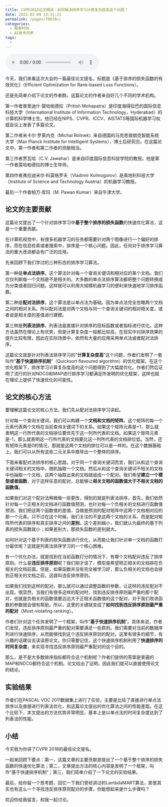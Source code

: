 ```yaml
---
title: CVPR2018论文精读：如何解决排序学习计算复杂度高这个问题？
date: 2022-03-09 13:31:21
permalink: /pages/f0638c/
categories:
  - 极客时间
  - AI技术内参
tags:
  - 
---
```

<audio title="024.CVPR2018论文精读：如何解决排序学习计算复杂度高这个问题？" src="https://static001.geekbang.org/resource/audio/85/c7/85e857ebc2f6aa722cd5ff53fe7637c7.mp3" controls="controls"></audio> 
<p>今天，我们来看这次大会的一篇最佳论文提名，标题是《基于排序的损失函数的有效优化》（Efficient Optimization for Rank-based Loss Functions）。</p><p>还是先简单介绍下论文的作者群。这篇论文的作者来自好几个不同的学术机构。</p><p>第一作者普里迪什·莫哈帕德拉（Pritish Mohapatra）是印度海得拉巴的国际信息科技大学（International Institute of Information Technology，Hyderabad）的计算机科学博士生。他已经在NIPS、CVPR、ICCV、AISTATS等国际机器学习权威会议上发表了多篇论文。</p><p>第二作者米卡尔·罗莱内克（Michal Rolinek）来自德国的马克思普朗克智能系统大学（Max Planck Institute for Intelligent Systems），博士后研究员。在这篇论文中，第一作者和第二作者的贡献相当。</p><p>第三作者贾瓦哈（C.V. Jawahar）是来自印度国际信息科技学院的教授。他是第一作者莫哈帕德拉的博士生导师。</p><p>第四作者弗拉迪米尔·科莫格罗夫（Vladimir Kolmogorov）是奥地利科技大学（Institute of Science and Technology Austria）的机器学习教授。</p><!-- [[[read_end]]] --><p>最后一个作者帕万·库玛（M. Pawan Kumar）来自牛津大学。</p><h2>论文的主要贡献</h2><p>这篇论文提出了一个针对排序学习中<strong>基于整个排序的损失函数</strong>的快速优化算法，这是一个重要贡献。</p><p>在计算机视觉中，有很多机器学习的任务都需要针对两个图像进行一个偏好的排序。而在信息检索或者搜索中，排序是一个核心问题。因此，任何对于排序学习算法的重大改进都会有广泛的应用。</p><p>先来回顾下我们学过的三种形态的排序学习算法。</p><p>第一种是<strong>单点法排序</strong>。这个算法针对每一个查询关键词和相对应的某个文档，我们仅仅判断每一个文档是不是相关的。大多数的单点法排序算法都把整个问题转换成为分类或者回归问题。这样就可以利用大规模机器学习的便利来快速地学习排序函数。</p><p>第二种是<strong>配对法排序</strong>。这个算法是以单点法为基础。因为单点法完全忽略两个文档之间的相对关系。所以配对法是对两个文档与同一个查询关键词的相对相关度，或者说是相关度的差值进行建模。</p><p>第三种是<strong>列表法排序</strong>。列表法是直接针对排序的目标函数或者指标进行优化。这种方法虽然在理论上有优势，但是计算复杂度一般都比较高，在现实中对排序效果的提升比较有限，因此在实际场景中，依然有大量的应用采用单点法或者配对法排序。</p><p>这篇论文就是针对列表法排序学习的“<strong>计算复杂度高</strong>”这个问题，作者们发明了一套叫作“<strong>基于快速排序机制</strong>”（Quicksort flavoured algorithm）的优化框架。在这个优化框架下，排序学习计算复杂度高的这个问题得到了大幅度优化。作者们然后证明了流行的针对NDCG和MAP进行排序学习都满足所发明的优化框架，这样也就在理论上提供了快速优化的可能性。</p><h2>论文的核心方法</h2><p>要理解这篇论文的核心方法，我们先从配对法排序学习讲起。</p><p>针对每一个查询关键词，我们可以构建一个<strong>文档和文档的矩阵</strong>。这个矩阵的每一个元素代表两个文档在当前查询关键词下的关系。如果这个矩阵元素是+1，那么就表明这一行所代表的文档排位要优先于这一列所代表的文档。如果这个矩阵元素是-1，那么就表明这一行所代表的文档要比这一列所代表的文档排位低。当然，还有矩阵元素是0的情况，那就是这两个文档的排位可以是一样的。在这个数据基础上，我们可以从所有这些二元关系中推导出一个整体的排序。</p><p>下面来看配对法排序的核心思路。对于同一个查询关键词而言，我们从和这个查询关键词相关的文档中，随机抽取一个文档，然后从和这个查询关键词不相关的文档中也抽取一个文档，这两个抽取出来的文档就组成一个配对。我们希望<strong>建立一个模型或者函数</strong>，对于这样任意的配对，总能够让<strong>相关文档的函数值大于不相关文档的函数值</strong>。</p><p>如果我们对这个配对法稍微做一些更改，得到的就是列表法排序。首先，我们依然针对每一个正相关的文档进行函数值预测，也针对每一个负相关的文档进行函数值预测。我们把这两个函数值的差值，当做是预测的配对矩阵中这两个文档相对应的那一个元素。只不过在这个时候，我们关注的不是这两个文档的关系，而是配对矩阵所代表的排序和真实排序之间的<strong>差别</strong>。这个差别越小，我们就认为最终的基于列表的损失函数就小；如果差别大，那损失函数的差别就大。</p><p>如何针对这个基于列表的损失函数进行优化，从而能让我们针对单一文档的函数打分最优呢？这就是列表法排序学习的一个核心困难。</p><p>有一个优化办法，就是找到在当前函数打分的情况下，有哪个文档配对违反了排序原则。什么是<strong>违反排序原则</strong>呢？我们刚才说了，模型是希望把正相关的文档排在负相关的文档前面。但是，如果函数并没有完全被学习好，那么负相关的文档也会排到正相关的文档之前，这就叫违反排序原则。</p><p>如果我们找到这样的配对，那么就可以通过调整函数的参数，让这样的违反配对不出现。很显然，当我们有很多这样的配对时，找到违反排序原则最严重的那个配对，也就是负相关的函数值要远远大于正相关函数值的这个配对，对于我们改进函数的参数就会很有帮助。所以，这里的关键就变成了<strong>如何找到违反排序原则最严重的配对</strong>（Most-violating ranking）。</p><p>作者们针对这个任务发明了一个框架，叫作“<strong>基于快速排序机制</strong>”。具体来说，作者们发现，违反排序原则最严重的配对需要满足一些原则。我们需要对当前的数据序列进行快速排序，从而能够找到这个违反排序原则的配对。这里有很多的细节，有兴趣的话建议去读读原论文。你只需要记住，这个快速排序机制利用了<strong>快速排序的时间复杂度</strong>，来实现寻找违反排序原则最严重配对的这个目的。</p><p>那么，是不是大多数排序指标都符合这个机制呢？作者们提供的答案是普遍的MAP和NDCG都符合这个机制。论文给出了证明，因此我们就可以直接使用论文的结论。</p><h2>实验结果</h2><p>作者们在PASCAL VOC 2011数据集上进行了实验，主要是比较了直接进行单点法排序以及直接进行列表法优化，和这篇论文提出的优化算法之间的性能差距。在这个比较下，本文提出的方法优势非常明显，基本上是以单点法的时间复杂度达到了列表法的性能。</p><h2>小结</h2><p>今天我为你讲了CVPR 2018的最佳论文提名。</p><p>一起来回顾下要点：第一，这篇文章的主要贡献是提出了一个基于整个排序的损失函数的快速优化算法；第二，文章提出方法的核心内容是发明了一个框架，叫作“基于快速排序机制”；第三，我们简单介绍了一下论文的实验结果。</p><p>最后，给你留一个思考题，回忆一下我们曾经讲过的LambdaMART算法，那里其实也有这么一个寻找违反排序原则配对的步骤，你能想起来是什么步骤吗？</p><p>欢迎你给我留言，和我一起讨论。</p><p></p>